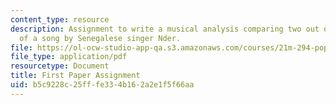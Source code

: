 ```yaml
---
content_type: resource
description: Assignment to write a musical analysis comparing two out of three versions
  of a song by Senegalese singer Nder.
file: https://ol-ocw-studio-app-qa.s3.amazonaws.com/courses/21m-294-popular-musics-of-the-world-spring-2005/b5c9228c25fffe334b162a2e1f5f66aa_paper1.pdf
file_type: application/pdf
resourcetype: Document
title: First Paper Assignment
uid: b5c9228c-25ff-fe33-4b16-2a2e1f5f66aa
---
```


